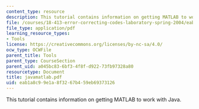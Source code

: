 ```yaml
---
content_type: resource
description: This tutorial contains information on getting MATLAB to work with Java.
file: /courses/18-413-error-correcting-codes-laboratory-spring-2004/eab1a8c99e1a8f3267b459eb69373126_javamatlab.pdf
file_type: application/pdf
learning_resource_types:
- Tools
license: https://creativecommons.org/licenses/by-nc-sa/4.0/
ocw_type: OCWFile
parent_title: Tools
parent_type: CourseSection
parent_uid: a045bc83-6bf3-4f8f-d922-73fb97328a80
resourcetype: Document
title: javamatlab.pdf
uid: eab1a8c9-9e1a-8f32-67b4-59eb69373126
---
```

This tutorial contains information on getting MATLAB to work with Java.